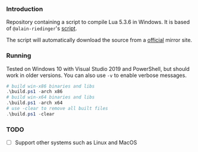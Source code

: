### Introduction

Repository containing a script to compile Lua 5.3.6 in Windows. It is based of `@alain-riedinger`'s [script](https://github.com/alain-riedinger/lua53/blob/master/src/Build-lua.cmd).

The script will automatically download the source from a [official](http://luabinaries.sourceforge.net/download.html) mirror site.

### Running

Tested on Windows 10 with Visual Studio 2019 and PowerShell, but should work in older versions. You can also use `-v` to enable verbose messages.

```powershell
# build win-x86 binaries and libs
.\build.ps1 -arch x86
# build win-x64 binaries and libs
.\build.ps1 -arch x64
# use -clear to remove all built files
.\build.ps1 -clear
```

### TODO

- [ ] Support other systems such as Linux and MacOS
